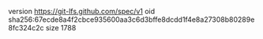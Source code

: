 version https://git-lfs.github.com/spec/v1
oid sha256:67ecde8a4f2cbce935600aa3c6d3bffe8dcdd1f4e8a27308b80289e8fc324c2c
size 1788
